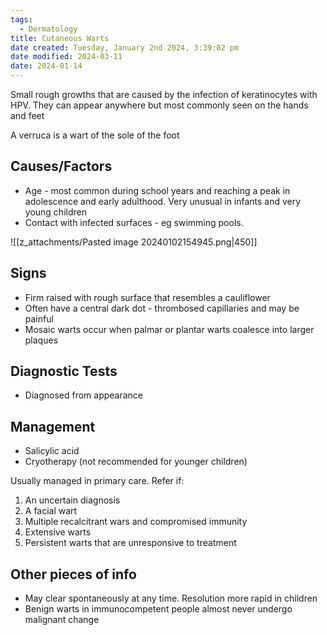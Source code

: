 ```yaml
---
tags:
  - Dermatology
title: Cutaneous Warts
date created: Tuesday, January 2nd 2024, 3:39:02 pm
date modified: 2024-03-11
date: 2024-01-14
---
```

Small rough growths that are caused by the infection of keratinocytes with HPV. They can appear anywhere but most commonly seen on the hands and feet

A verruca is a wart of the sole of the foot
## Causes/Factors

- Age - most common during school years and reaching a peak in adolescence and early adulthood. Very unusual in infants and very young children
- Contact with infected surfaces - eg swimming pools.

![[z_attachments/Pasted image 20240102154945.png|450]]

## Signs

- Firm raised with rough surface that resembles a cauliflower
- Often have a central dark dot - thrombosed capillaries and may be painful
- Mosaic warts occur when palmar or plantar warts coalesce into larger plaques

## Diagnostic Tests

- Diagnosed from appearance

## Management

- Salicylic acid 
- Cryotherapy (not recommended for younger children)

 Usually managed in primary care. Refer if: 
 1. An uncertain diagnosis
 2. A facial wart
 3. Multiple recalcitrant wars and compromised immunity 
 4. Extensive warts 
 5. Persistent warts that are unresponsive to treatment

## Other pieces of info

- May clear spontaneously at any time. Resolution more rapid in children
- Benign warts in immunocompetent people almost never undergo malignant change 